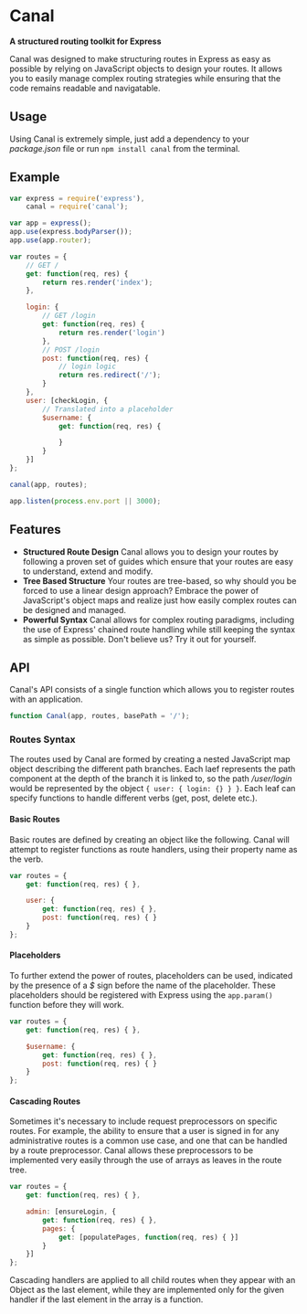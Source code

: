 # Canal
**A structured routing toolkit for Express**

Canal was designed to make structuring routes in Express as easy as possible by relying on JavaScript objects to design your routes. It allows you to easily manage complex routing strategies while ensuring that the code remains readable and navigatable.

## Usage
Using Canal is extremely simple, just add a dependency to your *package.json* file or run `npm install canal` from the terminal.

## Example
```javascript
var express = require('express'),
	canal = require('canal');

var app = express();
app.use(express.bodyParser());
app.use(app.router);

var routes = {
	// GET /
	get: function(req, res) {
		return res.render('index');
	},

	login: {
		// GET /login
		get: function(req, res) {
			return res.render('login')
		},
		// POST /login
		post: function(req, res) {
			// login logic
			return res.redirect('/');
		}
	},
	user: [checkLogin, {
		// Translated into a placeholder
		$username: {
			get: function(req, res) {

			}
		}
	}]
};

canal(app, routes);

app.listen(process.env.port || 3000);
```

## Features
- **Structured Route Design**
  Canal allows you to design your routes by following a proven set of guides which ensure that your routes are easy to understand, extend and modify.
- **Tree Based Structure**
  Your routes are tree-based, so why should you be forced to use a linear design approach? Embrace the power of JavaScript's object maps and realize just how easily complex routes can be designed and managed.
- **Powerful Syntax**
  Canal allows for complex routing paradigms, including the use of Express' chained route handling while still keeping the syntax as simple as possible. Don't believe us? Try it out for yourself.

## API
Canal's API consists of a single function which allows you to register routes with an application.

```javascript
function Canal(app, routes, basePath = '/');
```

### Routes Syntax
The routes used by Canal are formed by creating a nested JavaScript map object describing the different path branches. Each laef represents the path component at the depth of the branch it is linked to, so the path */user/login* would be represented by the object `{ user: { login: {} } }`. Each leaf can specify functions to handle different verbs (get, post, delete etc.). 

#### Basic Routes
Basic routes are defined by creating an object like the following. Canal will attempt to register functions as route handlers, using their property name as the verb.

```javascript
var routes = {
	get: function(req, res) { },

	user: {
		get: function(req, res) { },
		post: function(req, res) { }
	}
};
```

#### Placeholders
To further extend the power of routes, placeholders can be used, indicated by the presence of a *$* sign before the name of the placeholder. These placeholders should be registered with Express using the `app.param()` function before they will work.

```javascript
var routes = {
	get: function(req, res) { },

	$username: {
		get: function(req, res) { },
		post: function(req, res) { }
	}
};
```

#### Cascading Routes
Sometimes it's necessary to include request preprocessors on specific routes. For example, the ability to ensure that a user is signed in for any administrative routes is a common use case, and one that can be handled by a route preprocessor. Canal allows these preprocessors to be implemented very easily through the use of arrays as leaves in the route tree.

```javascript
var routes = {
	get: function(req, res) { },

	admin: [ensureLogin, {
		get: function(req, res) { },
		pages: {
			get: [populatePages, function(req, res) { }]
		}
	}]
};
```

Cascading handlers are applied to all child routes when they appear with an Object as the last element, while they are implemented only for the given handler if the last element in the array is a function.